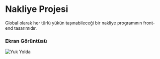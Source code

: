 # Nakliye Projesi

Global olarak her türlü yükün taşınabileceği bir nakliye programının front-end tasarımıdır.

### Ekran Görüntüsü

![Yuk Yolda](Yukyolda.gif)
